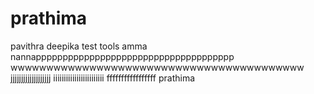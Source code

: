 # prathima
pavithra
deepika
test tools
amma
nannappppppppppppppppppppppppppppppppppppp
wwwwwwwwwwwwwwwwwwwwwwwwwwwwwwwwwwwwwwwww
jjjjjjjjjjjjjjjjjjj
iiiiiiiiiiiiiiiiiiiiiiii
fffffffffffffffff
prathima
